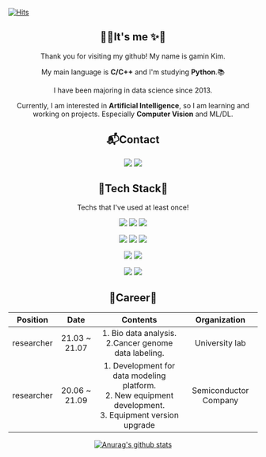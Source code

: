 [![Hits](https://hits.seeyoufarm.com/api/count/incr/badge.svg?url=https%3A%2F%2Fgithub.com%2FgaminKim%2Fhit-counter&count_bg=%23264B09&title_bg=%23E33109&icon=hulu.svg&icon_color=%23E7E7E7&title=hits&edge_flat=true)](https://hits.seeyoufarm.com)


<div align="center">


## 🌈✨It's me ✨🌈



Thank you for visiting my github! My name is gamin Kim.

My main language is **C/C++** and I'm studying **Python**.📚

I have been majoring in data science since 2013.

Currently, I am interested in **Artificial Intelligence**, so I am learning and working on projects.
Especially **Computer Vision** and ML/DL.


## 📬Contact

<a href="https://pro-grammers.tistory.com/" target="_blank"><img src="https://img.shields.io/badge/Blog-000000?style=square&logo=Bloglovin&logoColor=white"/></a>
<img src="https://img.shields.io/badge/kgm4620@gmail.com-EA4335?style=square&logo=Gmail&logoColor=white"/></a>

## 🔭Tech Stack🔭 
Techs that I've used at least once!

<img src="https://img.shields.io/badge/C++-00599C?style=square&logo=Cplusplus&logoColor=white"/></a>
<img src="https://img.shields.io/badge/C-A8B9CC?style=square&logo=C&logoColor=white"/></a>
<img src="https://img.shields.io/badge/C Sharp-239120?style=square&logo=C Sharp&logoColor=white"/></a>


<img src="https://img.shields.io/badge/JAVA-3776AB?style=square&logo=Java&logoColor=white"/></a>
<img src="https://img.shields.io/badge/JavaScript-F7DF1E?style=square&logo=JavaScript&logoColor=white"/></a>
<img src="https://img.shields.io/badge/Python-3776AB?style=square&logo=Python&logoColor=white"/></a>


<img src="https://img.shields.io/badge/MySQL-4479A1?style=square&logo=MySQL&logoColor=white"/></a>
<img src="https://img.shields.io/badge/Microsoft SQL-CC2927?style=square&logo=Microsoft SQL Server&logoColor=white"/></a>


<img src="https://img.shields.io/badge/CSS Wizardry-F43059?style=square&logo=CSS Wizardry&logoColor=white"/></a>
<img src="https://img.shields.io/badge/R-276DC3?style=square&logo=R&logoColor=white"/></a>

## 👯Career👯 
|Position|Date|Contents|Organization|
|:---:|:---:|:---:|:---:|
|researcher|21.03 ~ 21.07|1. Bio data analysis.</br>2.Cancer genome data labeling.|University lab|
|researcher|20.06 ~ 21.09|1. Development for data modeling platform.</br>2. New equipment development.</br>3. Equipment version upgrade|Semiconductor Company|




[![Anurag's github stats](https://github-readme-stats.vercel.app/api?username=gaminKim)](https://github.com/anuraghazra/github-readme-stats)
</div>


<!--
**gaminKim/gaminKim** is a ✨ _special_ ✨ repository because its `README.md` (this file) appears on your GitHub profile.

Here are some ideas to get you started:

- 🔭 I’m currently working on ...
- 🌱 I’m currently learning ...
- 👯 I’m looking to collaborate on ...
- 🤔 I’m looking for help with ...
- 💬 Ask me about ...
- 📫 How to reach me: ...
- 😄 Pronouns: ...
- ⚡ Fun fact: ...
-->
